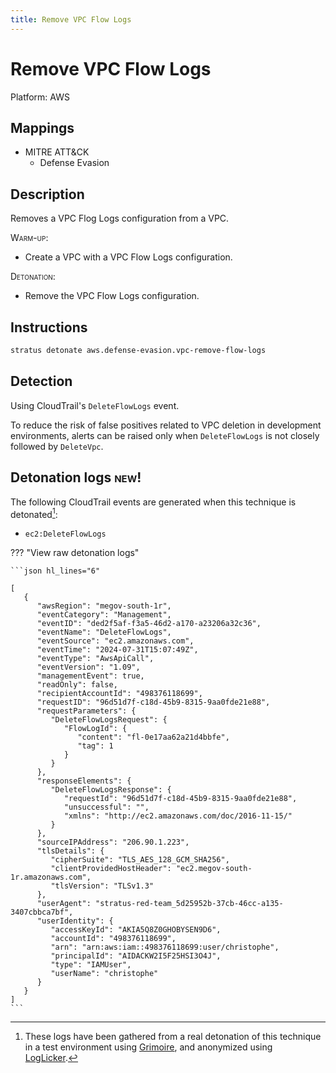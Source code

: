 ```yaml
---
title: Remove VPC Flow Logs
---
```


# Remove VPC Flow Logs




Platform: AWS

## Mappings

- MITRE ATT&CK
    - Defense Evasion



## Description


Removes a VPC Flog Logs configuration from a VPC.

<span style="font-variant: small-caps;">Warm-up</span>: 

- Create a VPC with a VPC Flow Logs configuration.

<span style="font-variant: small-caps;">Detonation</span>: 

- Remove the VPC Flow Logs configuration.


## Instructions

```bash title="Detonate with Stratus Red Team"
stratus detonate aws.defense-evasion.vpc-remove-flow-logs
```
## Detection


Using CloudTrail's <code>DeleteFlowLogs</code> event.

To reduce the risk of false positives related to VPC deletion in development environments, alerts can be raised
only when <code>DeleteFlowLogs</code> is not closely followed by <code>DeleteVpc</code>.



## Detonation logs <span class="smallcaps w3-badge w3-light-green w3-round w3-text-sand">new!</span>

The following CloudTrail events are generated when this technique is detonated[^1]:


- `ec2:DeleteFlowLogs`


??? "View raw detonation logs"

    ```json hl_lines="6"

    [
	   {
	      "awsRegion": "megov-south-1r",
	      "eventCategory": "Management",
	      "eventID": "ded2f5af-f3a5-46d2-a170-a23206a32c36",
	      "eventName": "DeleteFlowLogs",
	      "eventSource": "ec2.amazonaws.com",
	      "eventTime": "2024-07-31T15:07:49Z",
	      "eventType": "AwsApiCall",
	      "eventVersion": "1.09",
	      "managementEvent": true,
	      "readOnly": false,
	      "recipientAccountId": "498376118699",
	      "requestID": "96d51d7f-c18d-45b9-8315-9aa0fde21e88",
	      "requestParameters": {
	         "DeleteFlowLogsRequest": {
	            "FlowLogId": {
	               "content": "fl-0e17aa62a21d4bbfe",
	               "tag": 1
	            }
	         }
	      },
	      "responseElements": {
	         "DeleteFlowLogsResponse": {
	            "requestId": "96d51d7f-c18d-45b9-8315-9aa0fde21e88",
	            "unsuccessful": "",
	            "xmlns": "http://ec2.amazonaws.com/doc/2016-11-15/"
	         }
	      },
	      "sourceIPAddress": "206.90.1.223",
	      "tlsDetails": {
	         "cipherSuite": "TLS_AES_128_GCM_SHA256",
	         "clientProvidedHostHeader": "ec2.megov-south-1r.amazonaws.com",
	         "tlsVersion": "TLSv1.3"
	      },
	      "userAgent": "stratus-red-team_5d25952b-37cb-46cc-a135-3407cbbca7bf",
	      "userIdentity": {
	         "accessKeyId": "AKIA5Q8Z0GHOBYSEN9D6",
	         "accountId": "498376118699",
	         "arn": "arn:aws:iam::498376118699:user/christophe",
	         "principalId": "AIDACKW2I5F25HSI3O4J",
	         "type": "IAMUser",
	         "userName": "christophe"
	      }
	   }
	]
    ```

[^1]: These logs have been gathered from a real detonation of this technique in a test environment using [Grimoire](https://github.com/DataDog/grimoire), and anonymized using [LogLicker](https://github.com/Permiso-io-tools/LogLicker).

